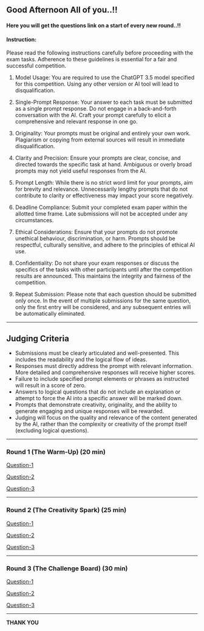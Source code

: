 ## Good Afternoon All of you..!!
  
#### Here you will get the questions link on a start of every new round..!!  
  
#### Instruction:


Please read the following instructions carefully before proceeding with the exam tasks. Adherence to these guidelines is essential for a fair and successful competition.

1. Model Usage: You are required to use the ChatGPT 3.5 model specified for this competition. Using any other version or AI tool will lead to disqualification.  
      
2. Single-Prompt Response: Your answer to each task must be submitted as a single prompt response. Do not engage in a back-and-forth conversation with the AI. Craft your prompt carefully to elicit a comprehensive and relevant response in one go.  
      
3. Originality: Your prompts must be original and entirely your own work. Plagiarism or copying from external sources will result in immediate disqualification.  
      
4. Clarity and Precision: Ensure your prompts are clear, concise, and directed towards the specific task at hand. Ambiguous or overly broad prompts may not yield useful responses from the AI.  
      
5. Prompt Length: While there is no strict word limit for your prompts, aim for brevity and relevance. Unnecessarily lengthy prompts that do not contribute to clarity or effectiveness may impact your score negatively.  
      
6. Deadline Compliance: Submit your completed exam paper within the allotted time frame. Late submissions will not be accepted under any circumstances.  
      
7. Ethical Considerations: Ensure that your prompts do not promote unethical behaviour, discrimination, or harm. Prompts should be respectful, culturally sensitive, and adhere to the principles of ethical AI use.   
      
8. Confidentiality: Do not share your exam responses or discuss the specifics of the tasks with other participants until after the competition results are announced. This maintains the integrity and fairness of the competition.  
      
9. Repeat Submission: Please note that each question should be submitted only once. In the event of multiple submissions for the same question, only the first entry will be considered, and any subsequent entries will be automatically eliminated.
  
-------

## Judging Criteria

- Submissions must be clearly articulated and well-presented. This includes the readability and the logical flow of ideas.
- Responses must directly address the prompt with relevant information. More detailed and comprehensive responses will receive higher scores.
- Failure to include specified prompt elements or phrases as instructed will result in a score of zero.
- Answers to logical questions that do not include an explanation or attempt to force the AI into a specific answer will be marked down.
- Prompts that demonstrate creativity, originality, and the ability to generate engaging and unique responses will be rewarded.
- Judging will focus on the quality and relevance of the content generated by the AI, rather than the complexity or creativity of the prompt itself (excluding logical questions).


-------

### Round 1 (The Warm-Up)  (20 min)

[Question-1](https://forms.gle/FrSH261ejHYQAPJv5)

[Question-2](https://forms.gle/fsZ6Mss7in5gyvmM7)

[Question-3](https://forms.gle/Y3Y6p2UxKvZNVgnM7)
  
---

### Round 2 (The Creativity Spark) (25 min)

[Question-1]()

[Question-2]()

[Question-3]()

---

### Round 3 (The Challenge Board) (30 min)

[Question-1]()

[Question-2]()

[Question-3]()

---

**THANK YOU**